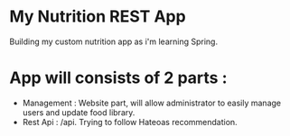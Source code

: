 # My Nutrition REST App

Building my custom nutrition app as i'm learning Spring.

# App will consists of 2 parts :
- Management : Website part, will allow administrator to easily manage users and update food library.
- Rest Api : /api. Trying to follow Hateoas recommendation.